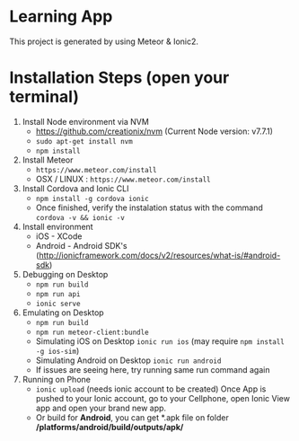 # Learning App
This project is generated by using Meteor & Ionic2.

# Installation Steps (open your terminal)

1. Install Node environment via NVM
    * https://github.com/creationix/nvm (Current Node version: v7.7.1)
    * `sudo apt-get install nvm`
    * `npm install`
2. Install Meteor
    * `https://www.meteor.com/install`
    * OSX / LINUX : `https://www.meteor.com/install`
3. Install Cordova and Ionic CLI
    * `npm install -g cordova ionic`
    * Once finished, verify the instalation status with the command `cordova -v && ionic -v`
4. Install environment
    * iOS - XCode
    * Android - Android SDK's (http://ionicframework.com/docs/v2/resources/what-is/#android-sdk)
5. Debugging on Desktop
    * `npm run build`
    * `npm run api`
    * `ionic serve`
6. Emulating on Desktop
    * `npm run build`
    * `npm run meteor-client:bundle`
    * Simulating iOS on Desktop `ionic run ios` (may require `npm install -g ios-sim`)
    * Simulating Android on Desktop `ionic run android`
    * If issues are seeing here, try running same run command again
7. Running on Phone
    * `ionic upload` (needs ionic account to be created)
    Once App is pushed to your Ionic account, go to your Cellphone, open Ionic View app
    and open your brand new app.
    * Or build for **Android**, you can get *.apk file on folder **/platforms/android/build/outputs/apk/**